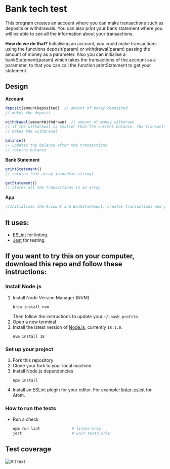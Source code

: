 # Bank tech test

This program creates an account where you can make transactions such as deposits or withdrawals. You can also print your bank statement where you will be able to see all the information about your transactions. 

**How do we do that?**
Initialising an account, you could make transactions using the functions deposit(param) or withdrawal(param) passing the amount of money as a parameter. Also you can initialise a bankStatement(param) which takes the transactions of the account as a parameter, to that you can call the function printStatement to get your statement

## Design

**Account**
```javascript
deposit(amountDeposited)  // amount of money deposited
// makes the deposit 

withdrawal(amountWithdrawn)  // amount of money withdrawn
// if the withdrawal is smaller than the current balance, the transaction is invalid
// makes the withdrawal 

balance() 
// updates the balance after the transactions
// returns balance
```

**Bank Statement**
```javascript
printStatement() 
// returns that array joined(as string)

getStatement()
// stores all the transactions in an array
```

**App**
```javascript
//Initialises the Account and BankStatement, creates transactions and prints the bank statement
```
## It uses:
- [ESLint](https://eslint.org) for linting.
- [Jest](https://jestjs.io/) for testing.

## If you want to try this on your computer, download this repo and follow these instructions:

### Install Node.js

1. Install Node Version Manager (NVM)
   ```
   brew install nvm
   ```
   Then follow the instructions to update your `~/.bash_profile`.
2. Open a new terminal
3. Install the latest version of [Node.js](https://nodejs.org/en/), currently `18.1.0`.
   ```
   nvm install 18
   ```

### Set up your project

1. Fork this repository
2. Clone your fork to your local machine
3. Install Node.js dependencies
   ```
   npm install
   ```
4. Install an ESLint plugin for your editor. For example: [linter-eslint](https://github.com/AtomLinter/linter-eslint) for Atom.


### How to run the tests

- Run a check
  ```bash
  npm run lint              # linter only
  jest                      # unit tests only
  ```

## Test coverage
![Alt text](/path/to/test-coverage.png)